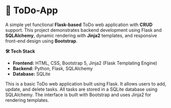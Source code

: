 # 📝 ToDo-App

A simple yet functional **Flask-based** ToDo web application with **CRUD** support. This project demonstrates backend development using Flask and **SQLAlchemy**, dynamic rendering with **Jinja2** templates, and responsive front-end design using **Bootstrap**.

**🛠️ Tech Stack**
- **Frontend:** HTML, CSS, Bootstrap 5, Jinja2 (Flask Templating Engine)
- **Backend:** Python, Flask, SQLAlchemy
- **Database:** SQLite

This is a basic ToDo web application built using Flask. It allows users to add, update, and delete tasks. All tasks are stored in a SQLite database using SQLAlchemy. The interface is built with Bootstrap and uses Jinja2 for rendering templates.

